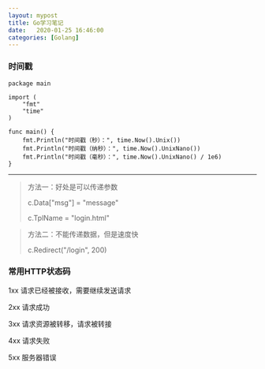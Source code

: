 ```yaml
---
layout: mypost
title: Go学习笔记
date:   2020-01-25 16:46:00
categories: [Golang]
---
```


### 时间戳

```
package main

import (
	"fmt"
	"time"
)

func main() {	
	fmt.Println("时间戳（秒）：", time.Now().Unix())
	fmt.Println("时间戳（纳秒）：", time.Now().UnixNano())
	fmt.Println("时间戳（毫秒）：", time.Now().UnixNano() / 1e6)
}
```

---



> 方法一：好处是可以传递参数
>
> c.Data["msg"] = "message"
>
> c.TplName = "login.html"



> 方法二：不能传递数据，但是速度快
>
> c.Redirect("/login", 200)

### 常用HTTP状态码

1xx 请求已经被接收，需要继续发送请求

2xx 请求成功

3xx 请求资源被转移，请求被转接

4xx 请求失败

5xx 服务器错误